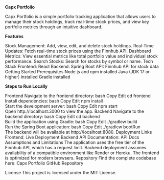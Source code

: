 **Capx Portfolio**

Capx Portfolio is a simple portfolio tracking application that allows users to manage their stock holdings, track real-time stock prices, and view key portfolio metrics through an intuitive dashboard.

**Features**

Stock Management: Add, view, edit, and delete stock holdings.
Real-Time Updates: Fetch real-time stock prices using the Finnhub API.
Dashboard Metrics: View essential metrics like total portfolio value and individual stock performance.
Search Stocks: Search for stocks by symbol or name.
Tech Stack
Frontend: React
Backend: Spring Boot
API: Finnhub API for stock data
Getting Started
Prerequisites
Node.js and npm installed
Java (JDK 17 or higher) installed
Gradle installed

**Steps to Run Locally**

Frontend
Navigate to the frontend directory:
bash
Copy
Edit
cd frontend  
Install dependencies:
bash
Copy
Edit
npm install  
Start the development server:
bash
Copy
Edit
npm start  
Open http://localhost:3000 to view the app.
Backend
Navigate to the backend directory:
bash
Copy
Edit
cd backend  
Build the application using Gradle:
bash
Copy
Edit
./gradlew build  
Run the Spring Boot application:
bash
Copy
Edit
./gradlew bootRun  
The backend will be available at http://localhost:8080.
Deployment Links
Frontend: Live Deployment
Backend API Documentation: API Docs
Assumptions and Limitations
The application uses the free tier of the Finnhub API, which has a request limit.
Backend deployment assumes availability of a compatible environment like Render or Heroku.
The frontend is optimized for modern browsers.
Repository
Find the complete codebase here: Capx Portfolio GitHub Repository

License
This project is licensed under the MIT License.










